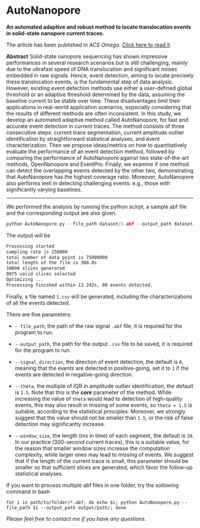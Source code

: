 # AutoNanopore
**An automated adaptive and robust method to locate translocation events in solid-state nanopore current traces.**

The article has been published in *ACS Omega*. [Click here to read it](https://pubs.acs.org/doi/10.1021/acsomega.2c02927)

**Abstract** Solid-state nanopore sequencing has shown impressive performances in several research scenarios but is still challenging, mainly due to the ultrafast speed of DNA translocation and significant noises embedded in raw signals. Hence, event detection, aiming to locate precisely these translocation events, is the fundamental step of data analysis. However, existing event detection methods use either a user-defined global threshold or an adaptive threshold determined by the data, assuming the baseline current to be stable over time. These disadvantages limit their applications in real-world application scenarios, especially considering that the results of different methods are often inconsistent. In this study, we develop an automated adaptive method called AutoNanopore, for fast and accurate event detection in current traces. The method consists of three consecutive steps: current trace segmentation, current amplitude outlier identification by straightforward statistical analyses, and event characterization. Then we propose ideas/metrics on how to quantitatively evaluate the performance of an event detection method, followed by comparing the performance of AutoNanopore against two state-of-the-art methods, OpenNanopore and EventPro. Finally, we examine if one method can detect the overlapping events detected by the other two, demonstrating that AutoNanopore has the highest coverage ratio. Moreover, AutoNanopore also performs well in detecting challenging events: e.g., those with significantly varying baselines.

------------------

We performed the analysis by running the python scirpt, a sample abf file and the corresponding output are also given.

```Python
python AutoNanopore.py --file_path dataset/1.abf --output_path dataset/output/
```

The output will be

```Bash
Processing started
sampling rate is 250000
total number of data point is 75000000
total length of the file is 300.0s
10000 slices generated
9975 valid slices selected
Optimizing ...
Processing finished within 13.242s, 80 events detected.
```

Finally, a file named `1.csv` will be generated, including the characterizations of all the events detected.

There are five parameters:

* `--file_path`, the path of the raw signal `.abf` file, it is required for the program to run.

* `--output_path`, the path for the output `.csv` file to be saved,  it is required for the program to run.

* `--signal_direction`, the direction of event detection, the default is `0`, meaning that the events are detected in positive-going, set it to `1` if the events are detected in negative-going direction.

* `--theta`, the multiple of IQR in amplitude outlier identification, the default is `1.5`. Note that this is the ***core*** parameter of the method. While increasing the value of `theta` would lead to detection of high-quality events, this may also result in missing of some events, so `theta = 1.5` is suitable, according to the statistical principles. Moreover, we strongly suggest that the value should not be smaller than `1.5`, or the risk of false detection may significantly increase.

* `--window_size`, the length (*ms* in time) of each segment, the default is `30`. In our practice (300-second current traces), this is a suitable value, for the reason that smaller window sizes increase the computation complexity, while larger ones may lead to missing of events. We suggest that if the length of the current trace is small, this parameter should be smaller so that sufficient slices are generated, which favor the follow-up statistical analyses.

If you want to process multiple abf files in one folder, try the sollowing command in bash
```
for i in path/to/folder/*.abf; do echo $i; python AutoNanopore.py --file_path $i --output_path output/path/; done 
```

*Please feel free to contact me if you have any questions.*
